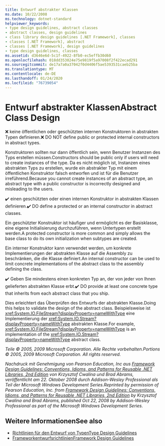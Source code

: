 ```yaml
---
title: Entwurf abstrakter Klassen
ms.date: 10/22/2008
ms.technology: dotnet-standard
helpviewer_keywords:
- type design guidelines, abstract classes
- abstract classes, design guidelines
- class library design guidelines [.NET Framework], classes
- classes [.NET Framework], abstract
- classes [.NET Framework], design guidelines
- type design guidelines, classes
ms.assetid: d3646e6d-5c1f-4922-8fb0-ec5effb30d60
ms.openlocfilehash: 018dd353024e75e9819f5a97008f2f422ecad291
ms.sourcegitcommit: de17a7a0a37042f0d4406f5ae5393531caeb25ba
ms.translationtype: MT
ms.contentlocale: de-DE
ms.lasthandoff: 01/24/2020
ms.locfileid: "76739054"
---
```

# <a name="abstract-class-design"></a><span data-ttu-id="28831-102">Entwurf abstrakter Klassen</span><span class="sxs-lookup"><span data-stu-id="28831-102">Abstract Class Design</span></span>

<span data-ttu-id="28831-103">❌ keine öffentlichen oder geschützten internen Konstruktoren in abstrakten Typen definieren.</span><span class="sxs-lookup"><span data-stu-id="28831-103">❌ DO NOT define public or protected internal constructors in abstract types.</span></span>

 <span data-ttu-id="28831-104">Konstruktoren sollten nur dann öffentlich sein, wenn Benutzer Instanzen des Typs erstellen müssen.</span><span class="sxs-lookup"><span data-stu-id="28831-104">Constructors should be public only if users will need to create instances of the type.</span></span> <span data-ttu-id="28831-105">Da es nicht möglich ist, Instanzen eines abstrakten Typs zu erstellen, wurde ein abstrakter Typ mit einem öffentlichen Konstruktor falsch entworfen und ist für die Benutzer irreführend.</span><span class="sxs-lookup"><span data-stu-id="28831-105">Because you cannot create instances of an abstract type, an abstract type with a public constructor is incorrectly designed and misleading to the users.</span></span>

 <span data-ttu-id="28831-106">✔️ einen geschützten oder einen internen Konstruktor in abstrakten Klassen definieren.</span><span class="sxs-lookup"><span data-stu-id="28831-106">✔️ DO define a protected or an internal constructor in abstract classes.</span></span>

 <span data-ttu-id="28831-107">Ein geschützter Konstruktor ist häufiger und ermöglicht es der Basisklasse, eine eigene Initialisierung durchzuführen, wenn Untertypen erstellt werden.</span><span class="sxs-lookup"><span data-stu-id="28831-107">A protected constructor is more common and simply allows the base class to do its own initialization when subtypes are created.</span></span>

 <span data-ttu-id="28831-108">Ein interner Konstruktor kann verwendet werden, um konkrete Implementierungen der abstrakten Klasse auf die Assembly zu beschränken, die die Klasse definiert.</span><span class="sxs-lookup"><span data-stu-id="28831-108">An internal constructor can be used to limit concrete implementations of the abstract class to the assembly defining the class.</span></span>

 <span data-ttu-id="28831-109">✔️ Geben Sie mindestens einen konkreten Typ an, der von jeder von Ihnen gelieferten abstrakten Klasse erbt.</span><span class="sxs-lookup"><span data-stu-id="28831-109">✔️ DO provide at least one concrete type that inherits from each abstract class that you ship.</span></span>

 <span data-ttu-id="28831-110">Dies erleichtert das Überprüfen des Entwurfs der abstrakten Klasse.</span><span class="sxs-lookup"><span data-stu-id="28831-110">Doing this helps to validate the design of the abstract class.</span></span> <span data-ttu-id="28831-111">Beispielsweise ist <xref:System.IO.FileStream?displayProperty=nameWithType> eine Implementierung der <xref:System.IO.Stream?displayProperty=nameWithType> abstrakten Klasse.</span><span class="sxs-lookup"><span data-stu-id="28831-111">For example,  <xref:System.IO.FileStream?displayProperty=nameWithType> is an implementation of the <xref:System.IO.Stream?displayProperty=nameWithType> abstract class.</span></span>

 <span data-ttu-id="28831-112">*Teile © 2005, 2009 Microsoft Corporation. Alle Rechte vorbehalten.*</span><span class="sxs-lookup"><span data-stu-id="28831-112">*Portions © 2005, 2009 Microsoft Corporation. All rights reserved.*</span></span>

 <span data-ttu-id="28831-113">*Nachdruck mit Genehmigung von Pearson Education, Inc aus [Framework Design Guidelines: Conventions, Idioms, and Patterns for Reusable .NET Libraries, 2nd Edition](https://www.informit.com/store/framework-design-guidelines-conventions-idioms-and-9780321545619) von Krzysztof Cwalina und Brad Abrams, veröffentlicht am 22. Oktober 2008 durch Addison-Wesley Professional als Teil der Microsoft Windows Development Series.*</span><span class="sxs-lookup"><span data-stu-id="28831-113">*Reprinted by permission of Pearson Education, Inc. from [Framework Design Guidelines: Conventions, Idioms, and Patterns for Reusable .NET Libraries, 2nd Edition](https://www.informit.com/store/framework-design-guidelines-conventions-idioms-and-9780321545619) by Krzysztof Cwalina and Brad Abrams, published Oct 22, 2008 by Addison-Wesley Professional as part of the Microsoft Windows Development Series.*</span></span>

## <a name="see-also"></a><span data-ttu-id="28831-114">Weitere Informationen</span><span class="sxs-lookup"><span data-stu-id="28831-114">See also</span></span>

- [<span data-ttu-id="28831-115">Richtlinien für den Entwurf von Typen</span><span class="sxs-lookup"><span data-stu-id="28831-115">Type Design Guidelines</span></span>](../../../docs/standard/design-guidelines/type.md)
- [<span data-ttu-id="28831-116">Frameworkentwurfsrichtlinien</span><span class="sxs-lookup"><span data-stu-id="28831-116">Framework Design Guidelines</span></span>](../../../docs/standard/design-guidelines/index.md)
